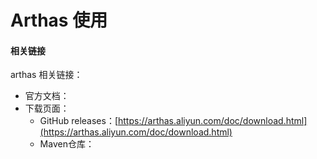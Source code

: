 # Arthas 使用

#### 相关链接

arthas 相关链接：

+ 官方文档：
+ 下载页面：
  + GitHub releases：[https://arthas.aliyun.com/doc/download.html](https://arthas.aliyun.com/doc/download.html)
  + Maven仓库：
